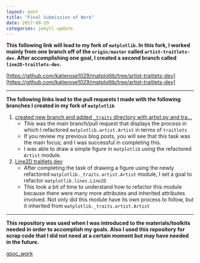 ```yaml
---
layout: post
title: "Final Submission of Work"
date: 2017-08-29
categories: jekyll update
---
```


**This following link will lead to my fork of `matplotlib`.  In this fork, I worked mainly from one branch off of the `origin/master` called `artist-traitlets-dev`.  After accomplishing one goal, I created a second branch called `line2D-traitlets-dev`.**

[https://github.com/katierose1029/matplotlib/tree/artist-traitlets-dev][https://github.com/katierose1029/matplotlib/tree/artist-traitlets-dev]

________________________________________________________________________________

**The following links lead to the pull requests I made with the following branches I created in my fork of `matplotlib`**
1. [created new branch and added `_traits` directory with artist.py and tra…][8917]
    * This was the main branch/pull request that displays the process in which I refactored `matplotlib.artist.Artist` in terms of `traitlets`
    * If you review my previous blog posts, you will see that this task was the main focus; and I was successful in completing this.
    * I was able to draw a simple figure in `matplotlib` using the refactored `Artist` module.
2. [Line2D traitlets dev][9058]
    * After completing the task of drawing a figure using the newly refactored `matplotlib._traits.artist.Artist` module, I set a goal to refactor `matplotlib.lines.Line2D`
    * This took a bit of time to understand how to refactor this module because there were many more attributes and inherited attributes involved. Not only did this module have its own process to follow, but it inherited from `matplotlib._traits.artist.Artist`

________________________________________________________________________________

**This repository was used when I was introduced to the materials/toolkits needed in order to accomplish my goals.  Also I used this repository for scrap code that I did not need at a certain moment but may have needed in the future.**

[gsoc_work][gsoc]

[https://github.com/katierose1029/matplotlib/tree/artist-traitlets-dev]:https://github.com/katierose1029/matplotlib/tree/artist-traitlets-dev
[8917]:https://github.com/matplotlib/matplotlib/pull/8917
[9058]:https://github.com/matplotlib/matplotlib/pull/9058
[gsoc]: https://github.com/katierose1029/gsoc_work
